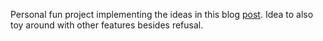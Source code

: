 Personal fun project implementing the ideas in this blog [post](https://www.alignmentforum.org/posts/jGuXSZgv6qfdhMCuJ/refusal-in-llms-is-mediated-by-a-single-direction). 
Idea to also toy around with other features besides refusal.
